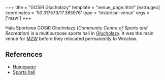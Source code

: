 +++
title = "GOSiR Głuchołazy"
template = "venue_page.html"
[extra.geo]
coordinates = '50.317579/17.385976'
type = 'historical-venue'
orgs = ['mzw']
+++

Hala Sportowa GOSiR Głuchołazy (_Community Centre of Sports and Recreation_) is a multipurpose sports hall in [Głuchołazy][glucholazy-wiki].
It was the main venue for [MZW](@/o/mzw.md) before they relocated permanently to Wrocław.

## References

* [Homepage](http://gosirglucholazy.pl/)
* [Sports hall](http://gosirglucholazy.pl/index.php/hala-sportowa)

[glucholazy-wiki]: https://en.wikipedia.org/wiki/G%C5%82ucho%C5%82azy
